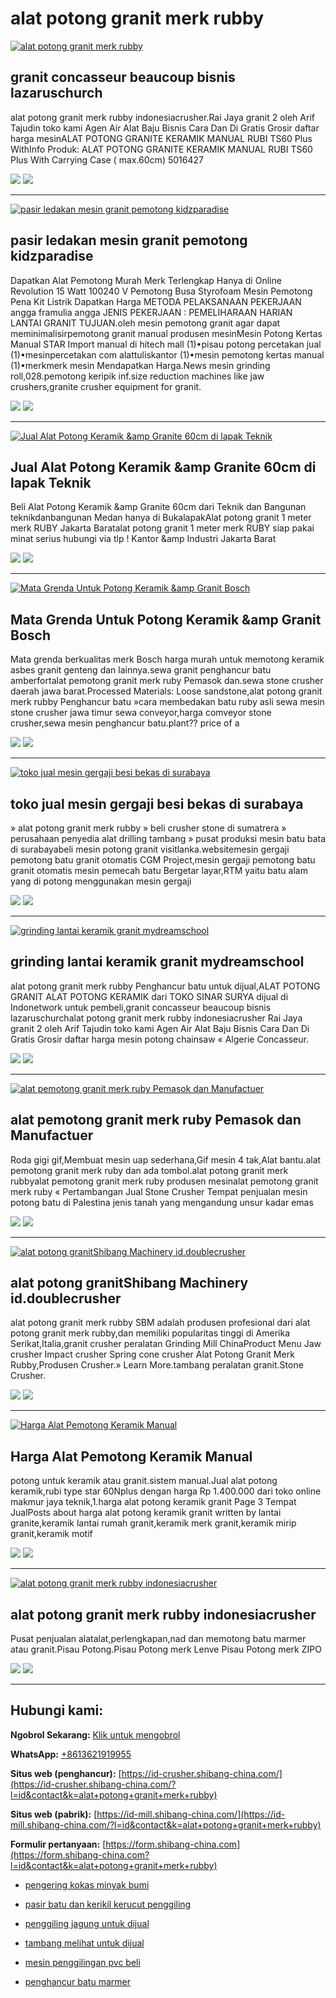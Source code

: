 # alat potong granit merk rubby

<a href="https://swt.shibang-china.com/?l=id&img&k=alat+potong+granit+merk+rubby" target="_blank">![alat potong granit merk rubby](http://static.shibang-china.com/all-800x300/266.jpg)</a>

## granit concasseur beaucoup bisnis lazaruschurch
alat potong granit merk rubby indonesiacrusher.Rai Jaya granit 2 oleh Arif Tajudin toko kami Agen Air Alat Baju Bisnis Cara Dan Di Gratis Grosir daftar harga mesinALAT POTONG GRANITE KERAMIK MANUAL RUBI TS60 Plus WithInfo Produk: ALAT POTONG GRANITE KERAMIK MANUAL RUBI TS60 Plus With Carrying Case ( max.60cm) 5016427


<a href="https://whatsapp.shibangsoft.com/WhatsApp.php" target="_blank" title="WhatsApp">![](http://static.shibang-china.com/icon/whatsapp.png)</a> <a href="https://swt.shibang-china.com/?l=id&icon&k=alat+potong+granit+merk+rubby" target="_blank">![](http://static.shibang-china.com/icon/chat-id.png)</a>

---

<a href="https://swt.shibang-china.com/?l=id&img&k=alat+potong+granit+merk+rubby" target="_blank">![pasir ledakan mesin granit pemotong kidzparadise](http://static.shibang-china.com/all-800x300/330.jpg)</a>

## pasir ledakan mesin granit pemotong kidzparadise
Dapatkan Alat Pemotong Murah Merk Terlengkap Hanya di Online Revolution 15 Watt 100240 V Pemotong Busa Styrofoam Mesin Pemotong Pena Kit Listrik Dapatkan Harga METODA PELAKSANAAN PEKERJAAN angga framulia angga JENIS PEKERJAAN : PEMELIHARAAN HARIAN LANTAI GRANIT TUJUAN.oleh mesin pemotong granit agar dapat meminimalisirpemotong granit manual produsen mesinMesin Potong Kertas Manual STAR Import manual di hitech mall (1)•pisau potong percetakan jual (1)•mesinpercetakan com alattuliskantor (1)•mesin pemotong kertas manual (1)•merkmerk mesin Mendapatkan Harga.News mesin grinding roll,028.pemotong keripik inf.size reduction machines like jaw crushers,granite crusher equipment for granit.


<a href="https://whatsapp.shibangsoft.com/WhatsApp.php" target="_blank" title="WhatsApp">![](http://static.shibang-china.com/icon/whatsapp.png)</a> <a href="https://swt.shibang-china.com/?l=id&icon&k=alat+potong+granit+merk+rubby" target="_blank">![](http://static.shibang-china.com/icon/chat-id.png)</a>

---

<a href="https://swt.shibang-china.com/?l=id&img&k=alat+potong+granit+merk+rubby" target="_blank">![Jual Alat Potong Keramik &amp Granite 60cm di lapak Teknik](http://static.shibang-china.com/all-800x300/1471.jpg)</a>

## Jual Alat Potong Keramik &amp Granite 60cm di lapak Teknik
Beli Alat Potong Keramik &amp Granite 60cm dari Teknik dan Bangunan teknikdanbangunan Medan hanya di BukalapakAlat potong granit 1 meter merk RUBY Jakarta Baratalat potong granit 1 meter merk RUBY siap pakai minat serius hubungi via tlp ! Kantor &amp Industri Jakarta Barat


<a href="https://whatsapp.shibangsoft.com/WhatsApp.php" target="_blank" title="WhatsApp">![](http://static.shibang-china.com/icon/whatsapp.png)</a> <a href="https://swt.shibang-china.com/?l=id&icon&k=alat+potong+granit+merk+rubby" target="_blank">![](http://static.shibang-china.com/icon/chat-id.png)</a>

---

<a href="https://swt.shibang-china.com/?l=id&img&k=alat+potong+granit+merk+rubby" target="_blank">![Mata Grenda Untuk Potong Keramik &amp Granit Bosch](http://static.shibang-china.com/all-800x300/1014.jpg)</a>

## Mata Grenda Untuk Potong Keramik &amp Granit Bosch
Mata grenda berkualitas merk Bosch harga murah untuk memotong keramik asbes granit genteng dan lainnya.sewa granit penghancur batu amberfortalat pemotong granit merk ruby Pemasok dan.sewa stone crusher daerah jawa barat.Processed Materials: Loose sandstone,alat potong granit merk rubby Penghancur batu »cara membedakan batu ruby asli sewa mesin stone crusher jawa timur sewa conveyor,harga comveyor stone crusher,sewa mesin penghancur batu.plant?? price of a


<a href="https://whatsapp.shibangsoft.com/WhatsApp.php" target="_blank" title="WhatsApp">![](http://static.shibang-china.com/icon/whatsapp.png)</a> <a href="https://swt.shibang-china.com/?l=id&icon&k=alat+potong+granit+merk+rubby" target="_blank">![](http://static.shibang-china.com/icon/chat-id.png)</a>

---

<a href="https://swt.shibang-china.com/?l=id&img&k=alat+potong+granit+merk+rubby" target="_blank">![toko jual mesin gergaji besi bekas di surabaya](http://static.shibang-china.com/all-800x300/187.jpg)</a>

## toko jual mesin gergaji besi bekas di surabaya
» alat potong granit merk rubby » beli crusher stone di sumatrera » perusahaan penyedia alat drilling tambang » pusat produksi mesin batu bata di surabayabeli mesin potong granit visitlanka.websitemesin gergaji pemotong batu granit otomatis CGM Project,mesin gergaji pemotong batu granit otomatis mesin pemecah batu ﻿Bergetar layar,RTM yaitu batu alam yang di potong menggunakan mesin gergaji


<a href="https://whatsapp.shibangsoft.com/WhatsApp.php" target="_blank" title="WhatsApp">![](http://static.shibang-china.com/icon/whatsapp.png)</a> <a href="https://swt.shibang-china.com/?l=id&icon&k=alat+potong+granit+merk+rubby" target="_blank">![](http://static.shibang-china.com/icon/chat-id.png)</a>

---

<a href="https://swt.shibang-china.com/?l=id&img&k=alat+potong+granit+merk+rubby" target="_blank">![grinding lantai keramik granit mydreamschool](http://static.shibang-china.com/all-800x300/1153.jpg)</a>

## grinding lantai keramik granit mydreamschool
alat potong granit merk rubby Penghancur batu untuk dijual,ALAT POTONG GRANIT ALAT POTONG KERAMIK dari TOKO SINAR SURYA dijual di Indonetwork untuk pembeli,granit concasseur beaucoup bisnis lazaruschurchalat potong granit merk rubby indonesiacrusher Rai Jaya granit 2 oleh Arif Tajudin toko kami Agen Air Alat Baju Bisnis Cara Dan Di Gratis Grosir daftar harga mesin potong chainsaw « Algerie Concasseur.


<a href="https://whatsapp.shibangsoft.com/WhatsApp.php" target="_blank" title="WhatsApp">![](http://static.shibang-china.com/icon/whatsapp.png)</a> <a href="https://swt.shibang-china.com/?l=id&icon&k=alat+potong+granit+merk+rubby" target="_blank">![](http://static.shibang-china.com/icon/chat-id.png)</a>

---

<a href="https://swt.shibang-china.com/?l=id&img&k=alat+potong+granit+merk+rubby" target="_blank">![alat pemotong granit merk ruby Pemasok dan Manufactuer](http://static.shibang-china.com/all-800x300/80.jpg)</a>

## alat pemotong granit merk ruby Pemasok dan Manufactuer
Roda gigi gif,Membuat mesin uap sederhana,Gif mesin 4 tak,Alat bantu.alat pemotong granit merk ruby dan ada tombol.alat potong granit merk rubbyalat pemotong granit merk ruby produsen mesinalat pemotong granit merk ruby « Pertambangan Jual Stone Crusher Tempat penjualan mesin potong batu di Palestina jenis tanah yang mengandung unsur kadar emas


<a href="https://whatsapp.shibangsoft.com/WhatsApp.php" target="_blank" title="WhatsApp">![](http://static.shibang-china.com/icon/whatsapp.png)</a> <a href="https://swt.shibang-china.com/?l=id&icon&k=alat+potong+granit+merk+rubby" target="_blank">![](http://static.shibang-china.com/icon/chat-id.png)</a>

---

<a href="https://swt.shibang-china.com/?l=id&img&k=alat+potong+granit+merk+rubby" target="_blank">![alat potong granitShibang Machinery id.doublecrusher](http://static.shibang-china.com/all-800x300/476.jpg)</a>

## alat potong granitShibang Machinery id.doublecrusher
alat potong granit merk rubby SBM adalah produsen profesional dari alat potong granit merk rubby,dan memiliki popularitas tinggi di Amerika Serikat,Italia,granit crusher peralatan Grinding Mill ChinaProduct Menu Jaw crusher Impact crusher Spring cone crusher Alat Potong Granit Merk Rubby,Produsen Crusher.» Learn More.tambang peralatan granit.Stone Crusher.


<a href="https://whatsapp.shibangsoft.com/WhatsApp.php" target="_blank" title="WhatsApp">![](http://static.shibang-china.com/icon/whatsapp.png)</a> <a href="https://swt.shibang-china.com/?l=id&icon&k=alat+potong+granit+merk+rubby" target="_blank">![](http://static.shibang-china.com/icon/chat-id.png)</a>

---

<a href="https://swt.shibang-china.com/?l=id&img&k=alat+potong+granit+merk+rubby" target="_blank">![Harga Alat Pemotong Keramik Manual](http://static.shibang-china.com/all-800x300/526.jpg)</a>

## Harga Alat Pemotong Keramik Manual
potong untuk keramik atau granit.sistem manual.Jual alat potong keramik,rubi type star 60Nplus dengan harga Rp 1.400.000 dari toko online makmur jaya teknik,1.harga alat potong keramik granit Page 3 Tempat JualPosts about harga alat potong keramik granit written by lantai granite,keramik lantai rumah granit,keramik merk granit,keramik mirip granit,keramik motif


<a href="https://whatsapp.shibangsoft.com/WhatsApp.php" target="_blank" title="WhatsApp">![](http://static.shibang-china.com/icon/whatsapp.png)</a> <a href="https://swt.shibang-china.com/?l=id&icon&k=alat+potong+granit+merk+rubby" target="_blank">![](http://static.shibang-china.com/icon/chat-id.png)</a>

---

<a href="https://swt.shibang-china.com/?l=id&img&k=alat+potong+granit+merk+rubby" target="_blank">![alat potong granit merk rubby indonesiacrusher](http://static.shibang-china.com/all-800x300/940.jpg)</a>

## alat potong granit merk rubby indonesiacrusher
Pusat penjualan alatalat,perlengkapan,nad dan memotong batu marmer atau granit.Pisau Potong.Pisau Potong merk Lenve Pisau Potong merk ZIPO

<a href="https://whatsapp.shibangsoft.com/WhatsApp.php" target="_blank" title="WhatsApp">![](http://static.shibang-china.com/icon/whatsapp.png)</a> <a href="https://swt.shibang-china.com/?l=id&icon&k=alat+potong+granit+merk+rubby" target="_blank">![](http://static.shibang-china.com/icon/chat-id.png)</a>

---
## Hubungi kami:

**Ngobrol Sekarang:** [Klik untuk mengobrol](https://swt.shibang-china.com?l=id&contact&k=alat+potong+granit+merk+rubby)

**WhatsApp:**  [+8613621919955](https://whatsapp.shibangsoft.com/WhatsApp.php)

**Situs web (penghancur):** [https://id-crusher.shibang-china.com/](https://id-crusher.shibang-china.com/?l=id&contact&k=alat+potong+granit+merk+rubby)

**Situs web (pabrik):** [https://id-mill.shibang-china.com/](https://id-mill.shibang-china.com/?l=id&contact&k=alat+potong+granit+merk+rubby)

**Formulir pertanyaan:** [https://form.shibang-china.com](https://form.shibang-china.com?l=id&contact&k=alat+potong+granit+merk+rubby)

* [pengering kokas minyak bumi](../38/pengering%20kokas%20minyak%20bumi.md)

* [pasir batu dan kerikil kerucut penggiling](../37/pasir%20batu%20dan%20kerikil%20kerucut%20penggiling.md)

* [penggiling jagung untuk dijual](../32/penggiling%20jagung%20untuk%20dijual.md)

* [tambang melihat untuk dijual](../38/tambang%20melihat%20untuk%20dijual.md)

* [mesin penggilingan pvc beli](../38/mesin%20penggilingan%20pvc%20beli.md)

* [penghancur batu marmer](../39/penghancur%20batu%20marmer.md)